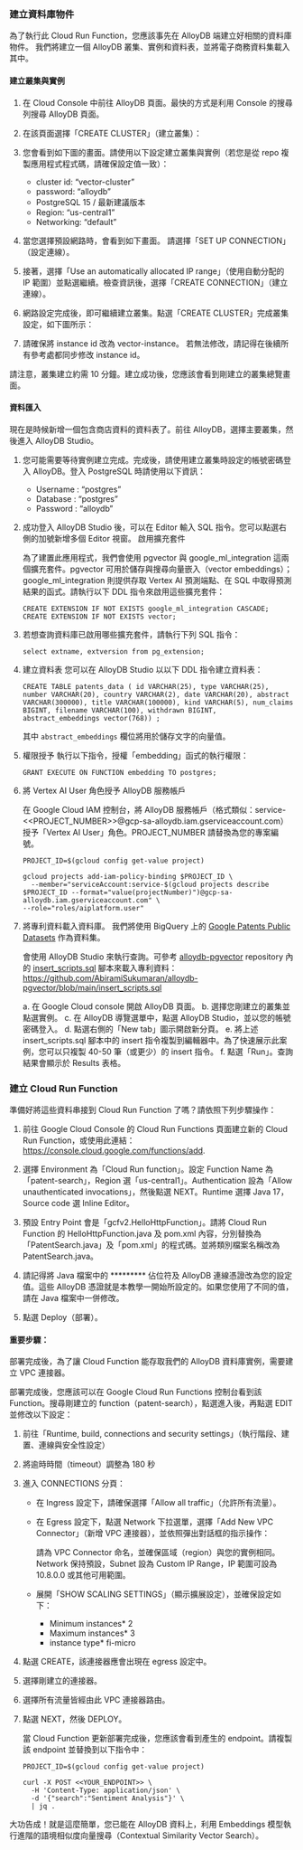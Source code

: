 ### 建立資料庫物件

為了執行此 Cloud Run Function，您應該事先在 AlloyDB 端建立好相關的資料庫物件。
我們將建立一個 AlloyDB 叢集、實例和資料表，並將電子商務資料集載入其中。

#### 建立叢集與實例
1. 在 Cloud Console 中前往 AlloyDB 頁面。最快的方式是利用 Console 的搜尋列搜尋 AlloyDB 頁面。

2. 在該頁面選擇「CREATE CLUSTER」（建立叢集）：

3. 您會看到如下圖的畫面。請使用以下設定建立叢集與實例（若您是從 repo 複製應用程式程式碼，請確保設定值一致）：
   - cluster id: “vector-cluster”
   - password:  “alloydb”
   - PostgreSQL 15 / 最新建議版本
   - Region: “us-central1”
   - Networking: “default”

4. 當您選擇預設網路時，會看到如下畫面。
   請選擇「SET UP CONNECTION」（設定連線）。

5. 接著，選擇「Use an automatically allocated IP range」（使用自動分配的 IP 範圍）並點選繼續。檢查資訊後，選擇「CREATE CONNECTION」（建立連線）。

6. 網路設定完成後，即可繼續建立叢集。點選「CREATE CLUSTER」完成叢集設定，如下圖所示：

7. 請確保將 instance id 改為 vector-instance。
   若無法修改，請記得在後續所有參考處都同步修改 instance id。

請注意，叢集建立約需 10 分鐘。建立成功後，您應該會看到剛建立的叢集總覽畫面。

#### 資料匯入
現在是時候新增一個包含商店資料的資料表了。前往 AlloyDB，選擇主要叢集，然後進入 AlloyDB Studio。
1. 您可能需要等待實例建立完成。完成後，請使用建立叢集時設定的帳號密碼登入 AlloyDB。登入 PostgreSQL 時請使用以下資訊：

   - Username : “postgres”
   - Database : “postgres”
   - Password : “alloydb”

2. 成功登入 AlloyDB Studio 後，可以在 Editor 輸入 SQL 指令。您可以點選右側的加號新增多個 Editor 視窗。
   啟用擴充套件

   為了建置此應用程式，我們會使用 pgvector 與 google_ml_integration 這兩個擴充套件。pgvector 可用於儲存與搜尋向量嵌入（vector embeddings）；google_ml_integration 則提供存取 Vertex AI 預測端點、在 SQL 中取得預測結果的函式。請執行以下 DDL 指令來啟用這些擴充套件：

   ```
   CREATE EXTENSION IF NOT EXISTS google_ml_integration CASCADE;
   CREATE EXTENSION IF NOT EXISTS vector;
   ```

3. 若想查詢資料庫已啟用哪些擴充套件，請執行下列 SQL 指令：

   ```
   select extname, extversion from pg_extension;
   ```

4. 建立資料表
   您可以在 AlloyDB Studio 以以下 DDL 指令建立資料表：

   ```
   CREATE TABLE patents_data ( id VARCHAR(25), type VARCHAR(25), number VARCHAR(20), country VARCHAR(2), date VARCHAR(20), abstract VARCHAR(300000), title VARCHAR(100000), kind VARCHAR(5), num_claims BIGINT, filename VARCHAR(100), withdrawn BIGINT, abstract_embeddings vector(768)) ;
   ```

   其中 `abstract_embeddings` 欄位將用於儲存文字的向量值。

5. 權限授予
   執行以下指令，授權「embedding」函式的執行權限：

   ```
   GRANT EXECUTE ON FUNCTION embedding TO postgres;
   ```

6. 將 Vertex AI User 角色授予 AlloyDB 服務帳戶

   在 Google Cloud IAM 控制台，將 AlloyDB 服務帳戶（格式類似：service-<<PROJECT_NUMBER>>@gcp-sa-alloydb.iam.gserviceaccount.com）授予「Vertex AI User」角色。PROJECT_NUMBER 請替換為您的專案編號。

   ```
   PROJECT_ID=$(gcloud config get-value project)

   gcloud projects add-iam-policy-binding $PROJECT_ID \
     --member="serviceAccount:service-$(gcloud projects describe $PROJECT_ID --format="value(projectNumber)")@gcp-sa-alloydb.iam.gserviceaccount.com" \
   --role="roles/aiplatform.user"
   ```

7. 將專利資料載入資料庫。
   我們將使用 BigQuery 上的 [Google Patents Public Datasets](https://console.cloud.google.com/marketplace/product/google_patents_public_datasets/google-patents-public-data) 作為資料集。

   會使用 AlloyDB Studio 來執行查詢。可參考 [alloydb-pgvector](https://github.com/AbiramiSukumaran/alloydb-pgvector) repository 內的
   [insert_scripts.sql](https://github.com/AbiramiSukumaran/alloydb-pgvector/blob/main/insert_scripts.sql) 腳本來載入專利資料：
   https://github.com/AbiramiSukumaran/alloydb-pgvector/blob/main/insert_scripts.sql

   a. 在 Google Cloud console 開啟 AlloyDB 頁面。
   b. 選擇您剛建立的叢集並點選實例。
   c. 在 AlloyDB 導覽選單中，點選 AlloyDB Studio，並以您的帳號密碼登入。
   d. 點選右側的「New tab」圖示開啟新分頁。
   e. 將上述 insert_scripts.sql 腳本中的 insert 指令複製到編輯器中。為了快速展示此案例，您可以只複製 40-50 筆（或更少）的 insert 指令。
   f. 點選「Run」。查詢結果會顯示於 Results 表格。

### 建立 Cloud Run Function

準備好將這些資料串接到 Cloud Run Function 了嗎？請依照下列步驟操作：

1. 前往 Google Cloud Console 的 Cloud Run Functions 頁面建立新的 Cloud Run Function，或使用此連結：https://console.cloud.google.com/functions/add.

2. 選擇 Environment 為「Cloud Run function」。設定 Function Name 為「patent-search」，Region 選「us-central1」。Authentication 設為「Allow unauthenticated invocations」，然後點選 NEXT。Runtime 選擇 Java 17，Source code 選 Inline Editor。

3. 預設 Entry Point 會是「gcfv2.HelloHttpFunction」。請將 Cloud Run Function 的 HelloHttpFunction.java 及 pom.xml 內容，分別替換為「PatentSearch.java」及「pom.xml」的程式碼。並將類別檔案名稱改為 PatentSearch.java。

4. 請記得將 Java 檔案中的 ********* 佔位符及 AlloyDB 連線憑證改為您的設定值。這些 AlloyDB 憑證就是本教學一開始所設定的。如果您使用了不同的值，請在 Java 檔案中一併修改。

5. 點選 Deploy（部署）。

#### 重要步驟：

部署完成後，為了讓 Cloud Function 能存取我們的 AlloyDB 資料庫實例，需要建立 VPC 連接器。

部署完成後，您應該可以在 Google Cloud Run Functions 控制台看到該 Function。搜尋剛建立的 function（patent-search），點選進入後，再點選 EDIT 並修改以下設定：

1. 前往「Runtime, build, connections and security settings」（執行階段、建置、連線與安全性設定）

2. 將逾時時間（timeout）調整為 180 秒

3. 進入 CONNECTIONS 分頁：
   - 在 Ingress 設定下，請確保選擇「Allow all traffic」（允許所有流量）。

   - 在 Egress 設定下，點選 Network 下拉選單，選擇「Add New VPC Connector」（新增 VPC 連接器），並依照彈出對話框的指示操作：

     請為 VPC Connector 命名，並確保區域（region）與您的實例相同。Network 保持預設，Subnet 設為 Custom IP Range，IP 範圍可設為 10.8.0.0 或其他可用範圍。

   - 展開「SHOW SCALING SETTINGS」（顯示擴展設定），並確保設定如下：
     - Minimum instances* 2
     - Maximum instances* 3
     - instance type* fi-micro

4. 點選 CREATE，該連接器應會出現在 egress 設定中。

6. 選擇剛建立的連接器。

8. 選擇所有流量皆經由此 VPC 連接器路由。

10. 點選 NEXT，然後 DEPLOY。

    當 Cloud Function 更新部署完成後，您應該會看到產生的 endpoint。請複製該 endpoint 並替換到以下指令中：

    ```
    PROJECT_ID=$(gcloud config get-value project)

    curl -X POST <<YOUR_ENDPOINT>> \
      -H 'Content-Type: application/json' \
      -d '{"search":"Sentiment Analysis"}' \
      | jq .
    ```

大功告成！就是這麼簡單，您已能在 AlloyDB 資料上，利用 Embeddings 模型執行進階的語境相似度向量搜尋（Contextual Similarity Vector Search）。

